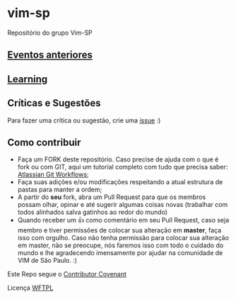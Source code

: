 # vim-sp

Repositório do grupo Vim-SP

## [Eventos anteriores](/events)
## [Learning](/Learning)

## Críticas e Sugestões

Para fazer uma crítica ou sugestão, crie uma [issue](https://github.com/vim-sp/vim-sp/issues) :)

## Como contribuir

 - Faça um FORK deste repositório. Caso precise de ajuda com o que é fork ou com GIT, aqui um tutorial completo com tudo que precisa saber: [Atlassian Git Workflows](https://www.atlassian.com/git/tutorials/comparing-workflows/);
 - Faça suas adições e/ou modificações respeitando a atual estrutura de pastas para manter a ordem;
 - A partir do **seu** fork, abra um Pull Request para que os membros possam olhar, opinar e até sugerir algumas coisas novas (trabalhar com todos alinhados salva gatinhos ao redor do mundo)
 - Quando receber um :+1: como comentário em seu Pull Request, caso seja membro e tiver permissões de colocar sua alteração em **master**, faça isso com orgulho. Caso não tenha permissão para colocar sua alteração em master, não se preocupe, nós faremos isso com todo o cuidado do mundo e lhe agradecendo imensamente por ajudar na comunidade de VIM de São Paulo. :)

Este Repo segue o [Contributor Covenant](http://contributor-covenant.org/)

Licença [WFTPL](LICENSE)

